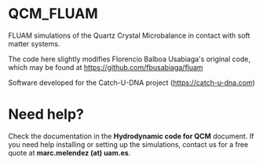 # QCM_FLUAM
FLUAM simulations of the Quartz Crystal Microbalance in contact with soft matter systems.

The code here slightly modifies Florencio Balboa Usabiaga's original code, which may be
found at https://github.com/fbusabiaga/fluam

Software developed for the Catch-U-DNA project (https://catch-u-dna.com)

# Need help?

Check the documentation in the **Hydrodynamic code for QCM** document. If you need help installing or setting up the simulations, contact us for a free quote at **marc.melendez (at) uam.es**.
